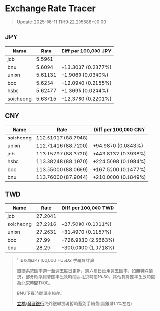 # Exchange Rate Tracer

> Update: 2025-06-11 11:59:22.205588+00:00

## JPY

| Name      |    Rate | Diff per 100,000 JPY   |
|-----------|---------|------------------------|
| jcb       | 5.5961  |                        |
| bnu       | 5.6094  | +13.3037 (0.2377%)     |
| union     | 5.61131 | +1.9060 (0.0340%)      |
| boc       | 5.6234  | +12.0940 (0.2155%)     |
| hsbc      | 5.62477 | +1.3695 (0.0244%)      |
| soicheong | 5.63715 | +12.3780 (0.2201%)     |

## CNY

| Name      | Rate                | Diff per 100,000 CNY   |
|-----------|---------------------|------------------------|
| soicheong | 112.61917	(88.7948) |                        |
| union     | 112.71416	(88.7200) | +94.9870 (0.0843%)     |
| jcb       | 113.15797	(88.3720) | +443.8132 (0.3938%)    |
| hsbc      | 113.38248	(88.1970) | +224.5098 (0.1984%)    |
| boc       | 113.55000	(88.0669) | +167.5200 (0.1477%)    |
| bnu       | 113.76000	(87.9044) | +210.0000 (0.1849%)    |

## TWD

| Name      |    Rate | Diff per 100,000 TWD   |
|-----------|---------|------------------------|
| jcb       | 27.2041 |                        |
| soicheong | 27.2316 | +27.5080 (0.1011%)     |
| union     | 27.2631 | +31.4970 (0.1157%)     |
| boc       | 27.99   | +726.9030 (2.6663%)    |
| bnu       | 28.29   | +300.0000 (1.0718%)    |


> ¹ IB以每JPY100,000 +USD2 手續費計算
>
> 銀聯系統匯率週一至週五每日更新，週六周日延用週五匯率。如無特殊情況，部分歐系貨幣匯率生效時間為北京時間16:30，其他貨幣匯率生效時間為北京時間11:00。
>
> BNU下班時間匯率較差。
>
> [立橋](https://www.wlbank.com.mo/uploads/ueditor/file/20181211/1544536513900230.pdf)/[發展銀行](https://www.mdb.com.mo/Service_Charges_20230728.pdf)海外銀聯提現暫時豁免手續費(貴銀聯1.1%左右)

